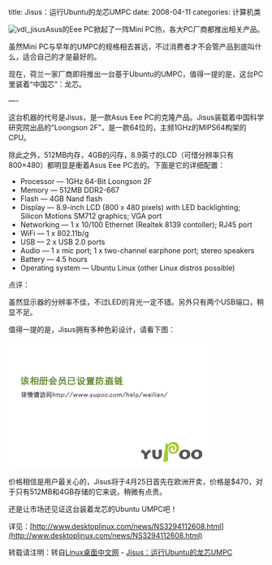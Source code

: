 title: Jisus：运行Ubuntu的龙芯UMPC
date: 2008-04-11
categories: 计算机类

![](images/vdl_jisus.jpg "vdl_jisus")Asus的Eee PC掀起了一阵Mini PC热，各大PC厂商都推出相关产品。

虽然Mini PC与早年的UMPC的规格相去甚远，不过消费者才不会管产品到底叫什么，适合自己的才是最好的。

现在，荷兰一家厂商即将推出一台基于Ubuntu的UMPC，值得一提的是，这台PC里装着“中国芯”：龙芯。

—-

这台机器的代号是Jisus，是一款Asus Eee PC的克隆产品。Jisus装载着中国科学研究院出品的“Loongson 2F”，是一款64位的，主频1GHz的MIPS64构架的CPU。

除此之外，512MB内存，4GB的闪存，8.9英寸的LCD（可惜分辨率只有800×480）都明显是衝着Asus Eee PC去的。下面是它的详细配置：

- Processor — 1GHz 64-Bit Loongson 2F
- Memory — 512MB DDR2-667
- Flash — 4GB Nand flash
- Display — 8.9-inch LCD (800 x 480 pixels) with LED backlighting; Silicon Motions SM712 graphics; VGA port
- Networking — 1 x 10/100 Ethernet (Realtek 8139 contoller); RJ45 port
- WiFi — 1 x 802.11b/g
- USB — 2 x USB 2.0 ports
- Audio — 1 x mic port; 1 x two-channel earphone port; stereo speakers
- Battery — 4.5 hours
- Operating system — Ubuntu Linux (other Linux distros possible)

点评：

虽然显示器的分辨率不佳，不过LED的背光一定不错。另外只有两个USB端口，稍显不足。

值得一提的是，Jisus拥有多种色彩设计，请看下图：

[![](images/snwo8zpo.jpg)](http://linuxdesktop.cn/)

价格相信是用户最关心的，Jisus将于4月25日首先在欧洲开卖，价格是$470，对于只有512MB和4GB存储的它来说，稍微有点贵。

还是让市场还见证这台装着龙芯的Ubuntu UMPC吧！

详见：[http://www.desktoplinux.com/news/NS3294112608.html](http://www.desktoplinux.com/news/NS3294112608.html)

转载请注明：转自[Linux桌面中文网](http://linuxdesktop.cn/ "Linux桌面中文网") - [Jisus：运行Ubuntu的龙芯UMPC](http://linuxdesktop.cn/2008/04/10/loongson-based-ubuntu-umpc/)
